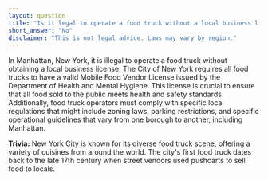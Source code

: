 ```yaml
---
layout: question
title: "Is it legal to operate a food truck without a local business license in Manhattan, New York?"
short_answer: "No"
disclaimer: "This is not legal advice. Laws may vary by region."
---
```


In Manhattan, New York, it is illegal to operate a food truck without obtaining a local business license. The City of New York requires all food trucks to have a valid Mobile Food Vendor License issued by the Department of Health and Mental Hygiene. This license is crucial to ensure that all food sold to the public meets health and safety standards. Additionally, food truck operators must comply with specific local regulations that might include zoning laws, parking restrictions, and specific operational guidelines that vary from one borough to another, including Manhattan.

**Trivia:** New York City is known for its diverse food truck scene, offering a variety of cuisines from around the world. The city's first food truck dates back to the late 17th century when street vendors used pushcarts to sell food to locals.
